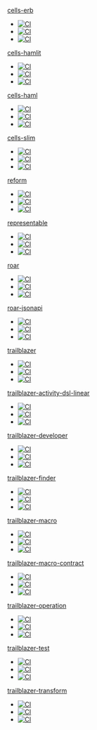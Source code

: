 [cells-erb](https://github.com/trailblazer/cells-erb)
 - [![CI](https://github.com/trailblazer/cells-erb/actions/workflows/ci.yml/badge.svg)](https://github.com/trailblazer/cells-erb/actions/workflows/ci.yml)
 - [![CI](https://github.com/trailblazer/cells-erb/actions/workflows/ci_jruby.yml/badge.svg)](https://github.com/trailblazer/cells-erb/actions/workflows/ci_jruby.yml)
 - [![CI](https://github.com/trailblazer/cells-erb/actions/workflows/ci_truffleruby.yml/badge.svg)](https://github.com/trailblazer/cells-erb/actions/workflows/ci_truffleruby.yml)

[cells-hamlit](https://github.com/trailblazer/cells-hamlit)
 - [![CI](https://github.com/trailblazer/cells-hamlit/actions/workflows/ci.yml/badge.svg)](https://github.com/trailblazer/cells-hamlit/actions/workflows/ci.yml)
 - [![CI](https://github.com/trailblazer/cells-hamlit/actions/workflows/ci_jruby.yml/badge.svg)](https://github.com/trailblazer/cells-hamlit/actions/workflows/ci_jruby.yml)
 - [![CI](https://github.com/trailblazer/cells-hamlit/actions/workflows/ci_truffleruby.yml/badge.svg)](https://github.com/trailblazer/cells-hamlit/actions/workflows/ci_truffleruby.yml)

[cells-haml](https://github.com/trailblazer/cells-haml)
 - [![CI](https://github.com/trailblazer/cells-haml/actions/workflows/ci.yml/badge.svg)](https://github.com/trailblazer/cells-haml/actions/workflows/ci.yml)
 - [![CI](https://github.com/trailblazer/cells-haml/actions/workflows/ci_jruby.yml/badge.svg)](https://github.com/trailblazer/cells-haml/actions/workflows/ci_jruby.yml)
 - [![CI](https://github.com/trailblazer/cells-haml/actions/workflows/ci_truffleruby.yml/badge.svg)](https://github.com/trailblazer/cells-haml/actions/workflows/ci_truffleruby.yml)

[cells-slim](https://github.com/trailblazer/cells-slim)
 - [![CI](https://github.com/trailblazer/cells-slim/actions/workflows/ci.yml/badge.svg)](https://github.com/trailblazer/cells-slim/actions/workflows/ci.yml)
 - [![CI](https://github.com/trailblazer/cells-slim/actions/workflows/ci_jruby.yml/badge.svg)](https://github.com/trailblazer/cells-slim/actions/workflows/ci_jruby.yml)
 - [![CI](https://github.com/trailblazer/cells-slim/actions/workflows/ci_truffleruby.yml/badge.svg)](https://github.com/trailblazer/cells-slim/actions/workflows/ci_truffleruby.yml)

[reform](https://github.com/trailblazer/reform)
 - [![CI](https://github.com/trailblazer/reform/actions/workflows/ci.yml/badge.svg)](https://github.com/trailblazer/reform/actions/workflows/ci.yml)
 - [![CI](https://github.com/trailblazer/reform/actions/workflows/ci_jruby.yml/badge.svg)](https://github.com/trailblazer/reform/actions/workflows/ci_jruby.yml)
 - [![CI](https://github.com/trailblazer/reform/actions/workflows/ci_truffleruby.yml/badge.svg)](https://github.com/trailblazer/reform/actions/workflows/ci_truffleruby.yml)

[representable](https://github.com/trailblazer/representable)
 - [![CI](https://github.com/trailblazer/representable/actions/workflows/ci.yml/badge.svg)](https://github.com/trailblazer/representable/actions/workflows/ci.yml)
 - [![CI](https://github.com/trailblazer/representable/actions/workflows/ci_jruby.yml/badge.svg)](https://github.com/trailblazer/representable/actions/workflows/ci_jruby.yml)
 - [![CI](https://github.com/trailblazer/representable/actions/workflows/ci_truffleruby.yml/badge.svg)](https://github.com/trailblazer/representable/actions/workflows/ci_truffleruby.yml)

[roar](https://github.com/trailblazer/roar)
 - [![CI](https://github.com/trailblazer/roar/actions/workflows/ci.yml/badge.svg)](https://github.com/trailblazer/roar/actions/workflows/ci.yml)
 - [![CI](https://github.com/trailblazer/roar/actions/workflows/ci_jruby.yml/badge.svg)](https://github.com/trailblazer/roar/actions/workflows/ci_jruby.yml)
 - [![CI](https://github.com/trailblazer/roar/actions/workflows/ci_truffleruby.yml/badge.svg)](https://github.com/trailblazer/roar/actions/workflows/ci_truffleruby.yml)

[roar-jsonapi](https://github.com/trailblazer/roar-jsonapi)
 - [![CI](https://github.com/trailblazer/roar-jsonapi/actions/workflows/ci.yml/badge.svg)](https://github.com/trailblazer/roar-jsonapi/actions/workflows/ci.yml)
 - [![CI](https://github.com/trailblazer/roar-jsonapi/actions/workflows/ci_jruby.yml/badge.svg)](https://github.com/trailblazer/roar-jsonapi/actions/workflows/ci_jruby.yml)
 - [![CI](https://github.com/trailblazer/roar-jsonapi/actions/workflows/ci_truffleruby.yml/badge.svg)](https://github.com/trailblazer/roar-jsonapi/actions/workflows/ci_truffleruby.yml)

[trailblazer](https://github.com/trailblazer/trailblazer)
 - [![CI](https://github.com/trailblazer/trailblazer/actions/workflows/ci.yml/badge.svg)](https://github.com/trailblazer/trailblazer/actions/workflows/ci.yml)
 - [![CI](https://github.com/trailblazer/trailblazer/actions/workflows/ci_jruby.yml/badge.svg)](https://github.com/trailblazer/trailblazer/actions/workflows/ci_jruby.yml)
 - [![CI](https://github.com/trailblazer/trailblazer/actions/workflows/ci_truffleruby.yml/badge.svg)](https://github.com/trailblazer/trailblazer/actions/workflows/ci_truffleruby.yml)

[trailblazer-activity-dsl-linear](https://github.com/trailblazer/trailblazer-activity-dsl-linear)
 - [![CI](https://github.com/trailblazer/trailblazer-activity-dsl-linear/actions/workflows/ci.yml/badge.svg)](https://github.com/trailblazer/trailblazer-activity-dsl-linear/actions/workflows/ci.yml)
 - [![CI](https://github.com/trailblazer/trailblazer-activity-dsl-linear/actions/workflows/ci_jruby.yml/badge.svg)](https://github.com/trailblazer/trailblazer-activity-dsl-linear/actions/workflows/ci_jruby.yml)
 - [![CI](https://github.com/trailblazer/trailblazer-activity-dsl-linear/actions/workflows/ci_truffleruby.yml/badge.svg)](https://github.com/trailblazer/trailblazer-activity-dsl-linear/actions/workflows/ci_truffleruby.yml)

[trailblazer-developer](https://github.com/trailblazer/trailblazer-developer)
 - [![CI](https://github.com/trailblazer/trailblazer-developer/actions/workflows/ci.yml/badge.svg)](https://github.com/trailblazer/trailblazer-developer/actions/workflows/ci.yml)
 - [![CI](https://github.com/trailblazer/trailblazer-developer/actions/workflows/ci_jruby.yml/badge.svg)](https://github.com/trailblazer/trailblazer-developer/actions/workflows/ci_jruby.yml)
 - [![CI](https://github.com/trailblazer/trailblazer-developer/actions/workflows/ci_truffleruby.yml/badge.svg)](https://github.com/trailblazer/trailblazer-developer/actions/workflows/ci_truffleruby.yml)

[trailblazer-finder](https://github.com/trailblazer/trailblazer-finder)
 - [![CI](https://github.com/trailblazer/trailblazer-finder/actions/workflows/ci.yml/badge.svg)](https://github.com/trailblazer/trailblazer-finder/actions/workflows/ci.yml)
 - [![CI](https://github.com/trailblazer/trailblazer-finder/actions/workflows/ci_jruby.yml/badge.svg)](https://github.com/trailblazer/trailblazer-finder/actions/workflows/ci_jruby.yml)
 - [![CI](https://github.com/trailblazer/trailblazer-finder/actions/workflows/ci_truffleruby.yml/badge.svg)](https://github.com/trailblazer/trailblazer-finder/actions/workflows/ci_truffleruby.yml)

[trailblazer-macro](https://github.com/trailblazer/trailblazer-macro)
 - [![CI](https://github.com/trailblazer/trailblazer-macro/actions/workflows/ci.yml/badge.svg)](https://github.com/trailblazer/trailblazer-macro/actions/workflows/ci.yml)
 - [![CI](https://github.com/trailblazer/trailblazer-macro/actions/workflows/ci_jruby.yml/badge.svg)](https://github.com/trailblazer/trailblazer-macro/actions/workflows/ci_jruby.yml)
 - [![CI](https://github.com/trailblazer/trailblazer-macro/actions/workflows/ci_truffleruby.yml/badge.svg)](https://github.com/trailblazer/trailblazer-macro/actions/workflows/ci_truffleruby.yml)

[trailblazer-macro-contract](https://github.com/trailblazer/trailblazer-macro-contract)
 - [![CI](https://github.com/trailblazer/trailblazer-macro-contract/actions/workflows/ci.yml/badge.svg)](https://github.com/trailblazer/trailblazer-macro-contract/actions/workflows/ci.yml)
 - [![CI](https://github.com/trailblazer/trailblazer-macro-contract/actions/workflows/ci_jruby.yml/badge.svg)](https://github.com/trailblazer/trailblazer-macro-contract/actions/workflows/ci_jruby.yml)
 - [![CI](https://github.com/trailblazer/trailblazer-macro-contract/actions/workflows/ci_truffleruby.yml/badge.svg)](https://github.com/trailblazer/trailblazer-macro-contract/actions/workflows/ci_truffleruby.yml)

[trailblazer-operation](https://github.com/trailblazer/trailblazer-operation)
 - [![CI](https://github.com/trailblazer/trailblazer-operation/actions/workflows/ci.yml/badge.svg)](https://github.com/trailblazer/trailblazer-operation/actions/workflows/ci.yml)
 - [![CI](https://github.com/trailblazer/trailblazer-operation/actions/workflows/ci_jruby.yml/badge.svg)](https://github.com/trailblazer/trailblazer-operation/actions/workflows/ci_jruby.yml)
 - [![CI](https://github.com/trailblazer/trailblazer-operation/actions/workflows/ci_truffleruby.yml/badge.svg)](https://github.com/trailblazer/trailblazer-operation/actions/workflows/ci_truffleruby.yml)

[trailblazer-test](https://github.com/trailblazer/trailblazer-test)
 - [![CI](https://github.com/trailblazer/trailblazer-test/actions/workflows/ci.yml/badge.svg)](https://github.com/trailblazer/trailblazer-test/actions/workflows/ci.yml)
 - [![CI](https://github.com/trailblazer/trailblazer-test/actions/workflows/ci_jruby.yml/badge.svg)](https://github.com/trailblazer/trailblazer-test/actions/workflows/ci_jruby.yml)
 - [![CI](https://github.com/trailblazer/trailblazer-test/actions/workflows/ci_truffleruby.yml/badge.svg)](https://github.com/trailblazer/trailblazer-test/actions/workflows/ci_truffleruby.yml)

[trailblazer-transform](https://github.com/trailblazer/trailblazer-transform)
 - [![CI](https://github.com/trailblazer/trailblazer-transform/actions/workflows/ci.yml/badge.svg)](https://github.com/trailblazer/trailblazer-transform/actions/workflows/ci.yml)
 - [![CI](https://github.com/trailblazer/trailblazer-transform/actions/workflows/ci_jruby.yml/badge.svg)](https://github.com/trailblazer/trailblazer-transform/actions/workflows/ci_jruby.yml)
 - [![CI](https://github.com/trailblazer/trailblazer-transform/actions/workflows/ci_truffleruby.yml/badge.svg)](https://github.com/trailblazer/trailblazer-transform/actions/workflows/ci_truffleruby.yml)

